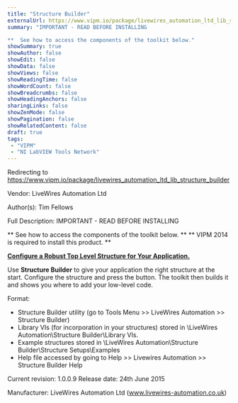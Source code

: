 ```yaml
---
title: "Structure Builder"
externalUrl: https://www.vipm.io/package/livewires_automation_ltd_lib_structure_builder
summary: "IMPORTANT - READ BEFORE INSTALLING

**  See how to access the components of the toolkit below."
showSummary: true
showAuthor: false
showEdit: false
showData: false
showViews: false
showReadingTime: false
showWordCount: false
showBreadcrumbs: false
showHeadingAnchors: false
sharingLinks: false
showZenMode: false
showPagination: false
showRelatedContent: false
draft: true
tags:
 - "VIPM"
 - "NI LabVIEW Tools Network"
---
```


Redirecting to https://www.vipm.io/package/livewires_automation_ltd_lib_structure_builder

Vendor: LiveWires Automation Ltd

Author(s): Tim Fellows
 
Full Description:
IMPORTANT - READ BEFORE INSTALLING

**  See how to access the components of the toolkit below. **
** VIPM 2014 is required to install this product. **


**<u>Configure a Robust Top Level Structure for Your Application.</u>**

Use **Structure Builder** to give your application the right structure at the start.  Configure the structure and press the <Build> button.  The toolkit then builds it and shows you where to add your low-level code.

Format:
 -  Structure Builder utility (go to Tools Menu >> LiveWires Automation >> Structure Builder)
 -  Library VIs (for incorporation in your structures) stored in <Public Application Data>\\LiveWires Automation\\Structure Builder\\Library VIs.
 -  Example structures stored in <Public Application Data>\\LiveWires Automation\\Structure Builder\\Structure Setups\\Examples
 -  Help file accessed by going to Help >> Livewires Automation >> Structure Builder Help

Current revision: 1.0.0.9
Release date: 24th June 2015

Manufacturer: LiveWires Automation Ltd (www.livewires-automation.co.uk)